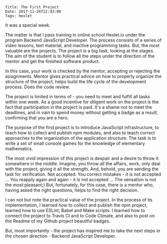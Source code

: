    Title: The First Project
    Date: 2017-11-26T12:43:00
    Tags: hexlet

It was a special week.

The matter is that I pass training in online school Hexlet.io under the program Backend JavaScript Developer. The process consists of a series of video lessons, text material, and inactive programming tasks. But, the most valuable are the projects. The project is a big task, looking at the stages. The aim of the student is to follow all the steps under the direction of the mentor and get the finished software product.
<!-- more -->

In this case, your work is checked by the mentor, accepting or rejecting the assignments. Mentor gives practical advice on how to properly organize the structure of the project, helps build the life cycle of the development process. Does the code review.

The project is limited in terms of - you need to meet and fulfill all tasks within one week. As a good incentive for diligent work on the project is the fact that participation in the project is paid. It's a shame not to meet the deadlines, and in vain to spend money without getting a badge as a result, confirming that you are a hero.

The purpose of the first project is to introduce JavaScript infrastructure, to teach how to collect and publish npm modules, and also to teach correct approaches to the organization of the application structure. The task is to write a set of small console games for the knowledge of elementary mathematics.

The most vivid impression of this project is despair and a desire to throw it somewhere in the middle. Imagine, you throw all the affairs, work, only deal with the project, giving it all the strength. And, behold, you are sending the task for verification. Not accepted. You correct mistakes - it is not accepted ... You reapply again and again - it is not accepted ... The sensation is not the most pleasant;) But, fortunately, for this case, there is a mentor who, having asked the right questions, helps to find the right decision.


I can not but note the practical value of the project. In the process of its implementation, I learned how to collect and publish the npm project, learned how to use ESLint, Babel and Make scripts. I learned how to connect the project to Travis CI and to Code Climate, and also to post on the Readme of my Github project beautiful badges.

But, most importantly - the project has inspired me to take the next steps in the chosen direction - Backend JavaScript Developer.